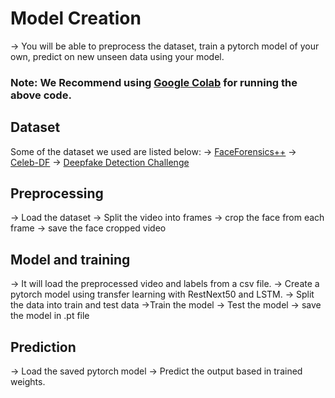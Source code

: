 # Model Creation
  -> You will be able to preprocess the dataset, train a pytorch model of your own, predict on new unseen data using your model.
  

### Note: We Recommend using [Google Colab](https://colab.research.google.com/)  for running the above code.  
  

 ## Dataset  
Some of the dataset we used are listed below:
  -> [FaceForensics++](https://github.com/ondyari/FaceForensics) 
  -> [Celeb-DF](https://github.com/yuezunli/celeb-deepfakeforensics) 
  -> [Deepfake Detection Challenge](https://www.kaggle.com/c/deepfake-detection-challenge/data) 
## Preprocessing
  -> Load the dataset
  -> Split the video into frames
  -> crop the face from each frame
  -> save the face cropped video
## Model and training
  -> It will load the preprocessed video and labels from a csv file.
  -> Create a pytorch model using transfer learning with RestNext50 and LSTM.
  -> Split the data into train and test data
  ->Train the model
  -> Test the model
  -> save the model in .pt file
 ## Prediction
  -> Load the saved pytorch model
  -> Predict the output based in trained weights. 
